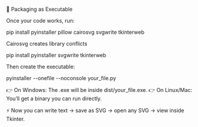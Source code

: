 🔹 Packaging as Executable

Once your code works, run:

pip install pyinstaller pillow cairosvg svgwrite tkinterweb

Cairosvg creates library conflicts

pip install pyinstaller svgwrite tkinterweb

Then create the executable:

pyinstaller --onefile --noconsole your_file.py


👉 On Windows: The .exe will be inside dist/your_file.exe.
👉 On Linux/Mac: You’ll get a binary you can run directly.

⚡ Now you can write text → save as SVG → open any SVG → view inside Tkinter.